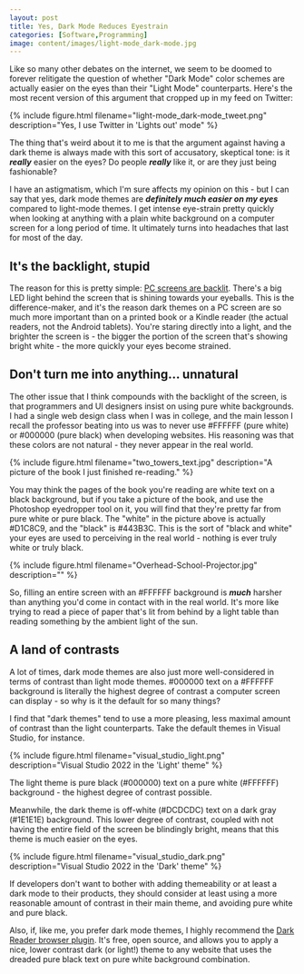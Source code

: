 ```yaml
---
layout: post
title: Yes, Dark Mode Reduces Eyestrain
categories: [Software,Programming]
image: content/images/light-mode_dark-mode.jpg
---
```


Like so many other debates on the internet, we seem to be doomed to forever relitigate the question of whether "Dark Mode" color schemes are actually easier on the eyes than their "Light Mode" counterparts. Here's the most recent version of this argument that cropped up in my feed on Twitter:

{% include figure.html filename="light-mode_dark-mode_tweet.png" description="Yes, I use Twitter in 'Lights out' mode" %}

The thing that's weird about it to me is that the argument against having a dark theme is always made with this sort of accusatory, skeptical tone: is it ___really___ easier on the eyes? Do people ___really___ like it, or are they just being fashionable?

I have an astigmatism, which I'm sure affects my opinion on this - but I can say that yes, dark mode themes are ___definitely much easier on my eyes___ compared to light-mode themes. I get intense eye-strain pretty quickly when looking at anything with a plain white background on a computer screen for a long period of time. It ultimately turns into headaches that last for most of the day.

## It's the backlight, stupid

The reason for this is pretty simple: [PC screens are backlit](https://en.wikipedia.org/wiki/Backlight). There's a big LED light behind the screen that is shining towards your eyeballs. This is the difference-maker, and it's the reason dark themes on a PC screen are so much more important than on a printed book or a Kindle reader (the actual readers, not the Android tablets). You're staring directly into a light, and the brighter the screen is - the bigger the portion of the screen that's showing bright white - the more quickly your eyes become strained.

## Don't turn me into anything... unnatural

The other issue that I think compounds with the backlight of the screen, is that programmers and UI designers insist on using pure white backgrounds. I had a single web design class when I was in college, and the main lesson I recall the professor beating into us was to never use #FFFFFF (pure white) or #000000 (pure black) when developing websites. His reasoning was that these colors are not natural - they never appear in the real world.

{% include figure.html filename="two_towers_text.jpg" description="A picture of the book I just finished re-reading." %}

You may think the pages of the book you're reading are white text on a black background, but if you take a picture of the book, and use the Photoshop eyedropper tool on it, you will find that they're pretty far from pure white or pure black. The "white" in the picture above is actually #D1C8C9, and the "black" is #443B3C. This is the sort of "black and white" your eyes are used to perceiving in the real world - nothing is ever truly white or truly black.

{% include figure.html filename="Overhead-School-Projector.jpg" description="" %}

So, filling an entire screen with an #FFFFFF background is ___much___ harsher than anything you'd come in contact with in the real world. It's more like trying to read a piece of paper that's lit from behind by a light table than reading something by the ambient light of the sun.

## A land of contrasts

A lot of times, dark mode themes are also just more well-considered in terms of contrast than light mode themes. #000000 text on a #FFFFFF background is literally the highest degree of contrast a computer screen can display - so why is it the default for so many things?

I find that "dark themes" tend to use a more pleasing, less maximal amount of contrast than the light counterparts. Take the default themes in Visual Studio, for instance.

{% include figure.html filename="visual_studio_light.png" description="Visual Studio 2022 in the 'Light' theme" %}

The light theme is pure black (#000000) text on a pure white (#FFFFFF) background - the highest degree of contrast possible.

Meanwhile, the dark theme is off-white (#DCDCDC) text on a dark gray (#1E1E1E) background. This lower degree of contrast, coupled with not having the entire field of the screen be blindingly bright, means that this theme is much easier on the eyes.

{% include figure.html filename="visual_studio_dark.png" description="Visual Studio 2022 in the 'Dark' theme" %}

If developers don't want to bother with adding themeability or at least a dark mode to their products, they should consider at least using a more reasonable amount of contrast in their main theme, and avoiding pure white and pure black.

Also, if, like me, you prefer dark mode themes, I highly recommend the [Dark Reader browser plugin](https://darkreader.org/). It's free, open source, and allows you to apply a nice, lower contrast dark (or light!) theme to any website that uses the dreaded pure black text on pure white background combination.